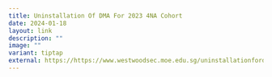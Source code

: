```yaml
---
title: Uninstallation Of DMA For 2023 4NA Cohort
date: 2024-01-18
layout: link
description: ""
image: ""
variant: tiptap
external: https://https://www.westwoodsec.moe.edu.sg/uninstallationfordma20234na/
---
```

